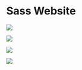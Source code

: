 # Sass Website

![](screenshots/front.png)

![](screenshots/about.png)

![](screenshots/projects.png)

![](screenshots/contact.png)
